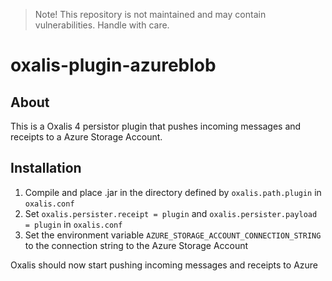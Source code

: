 > Note! This repository is not maintained and may contain vulnerabilities. Handle with care.

# oxalis-plugin-azureblob

## About

This is a Oxalis 4 persistor plugin that pushes incoming messages and receipts to a Azure Storage Account. 

## Installation

1. Compile and place .jar in the directory defined by `oxalis.path.plugin` in `oxalis.conf`
2. Set `oxalis.persister.receipt = plugin` and `oxalis.persister.payload = plugin` in `oxalis.conf`
3. Set the environment variable `AZURE_STORAGE_ACCOUNT_CONNECTION_STRING` to the connection string to the Azure Storage Account

Oxalis should now start pushing incoming messages and receipts to Azure
